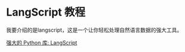 # LangScript 教程

<show-structure depth="3"/>

我要介绍的是langscript，这是一个让你轻松处理自然语言数据的强大工具。


<seealso>
<category ref="ref_docs">
    <a href="https://mp.weixin.qq.com/s/YIIPvCSsgUG_BzUivhG-Aw">强大的 Python 库: LangScript</a>
</category>
<category ref="ref_github">
</category>
<category ref="ref_issues">
</category>
<category ref="ref_hf">
</category>
<category ref="ref_ms">
</category>
</seealso>



